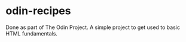 # odin-recipes
Done as part of The Odin Project. A simple project to get used to basic HTML fundamentals.